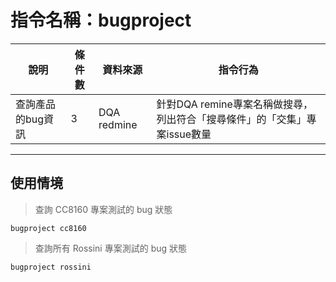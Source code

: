 # 指令名稱：bugproject

| 說明 | 條件數 | 資料來源 | 指令行為 |
| -| - | - | - |
|  查詢產品的bug資訊  | 3 | DQA redmine |針對DQA remine專案名稱做搜尋，列出符合「搜尋條件」的「交集」專案issue數量 |

***
## 使用情境 
>查詢 CC8160 專案測試的 bug 狀態

```
bugproject cc8160
```
>查詢所有 Rossini 專案測試的 bug 狀態

```
bugproject rossini

```





































